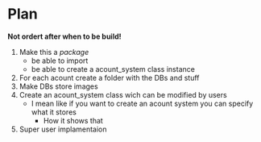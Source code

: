 # Plan
**Not ordert after when to be build!**
1. Make this a *package*
   - be able to import
   - be able to create a acount_system class instance
2. For each acount create a folder with the DBs and stuff
3. Make DBs store images
4. Create an acount_system class wich can be modified by users
   - I mean like if you want to create an acount system you can specify what it stores
     - How it shows that
5. Super user implamentaion